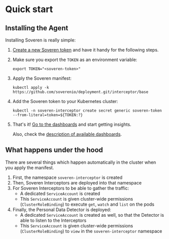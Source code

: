 # Quick start

## Installing the Agent

Installing Soveren is really simple:

1. [Create a new Soveren token](../../administration/managing-gateways#create-a-gateway) and have it handy for the following steps.
 
2. Make sure you export the `TOKEN` as an environment variable:
    ```shell
    export TOKEN="<soveren-token>"
    ```

3. Apply the Soveren manifest:
    ```shell
    kubectl apply -k https://github.com/soverenio/deployment.git/interceptor/base
    ```

4. Add the Soveren token to your Kubernetes cluster:
    ```shell
    kubectl -n soveren-interceptor create secret generic soveren-token --from-literal=token=${TOKEN:?}
    ```

5. That's it! [Go to the dashboards](https://app.soveren.io/pii-types) and start getting insights.

    Also, check the [description of available dashboards](../../dashboards/overview).

## What happens under the hood

There are several things which happen automatically in the cluster when you apply the manifest.

1. First, the namespace `soveren-interceptor` is created
2. Then, Soveren Interceptors are deployed into that namespace
3. For Soveren Interceptors to be able to gather the traffic:
   * A dedicated `ServiceAccount` is created
   * This `ServiceAccount` is given cluster-wide permissions (`ClusterRoleBinding`) to execute `get`, `watch` and `list` on the pods
4. Finally, the Personal Data Detector is deployed:
   * A dedicated `ServiceAccount` is created as well, so that the Detector is able to listen to the Interceptors
   * This `ServiceAccount` is given cluster-wide permissions (`ClusterRoleBinding`) to `view` in the `soveren-interceptor` namespace